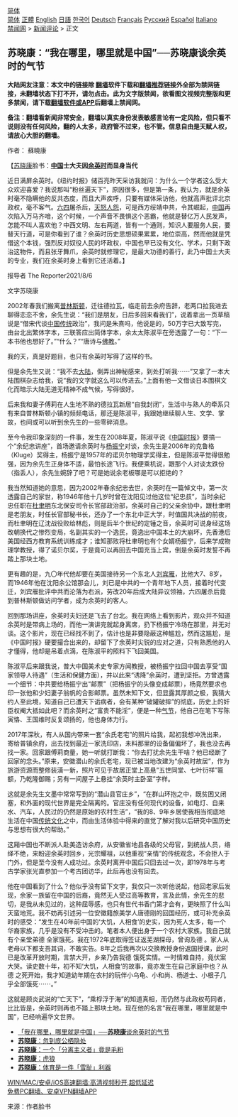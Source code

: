  <!-- 面包屑导航 --> <div class="breadcrumb"><!-- GTranslate: https://gtranslate.io/ -->  <div class="switcher notranslate">  <div class="selected">  <a href="#" onclick="return false;"> 简体</a>  </div>  <div class="option">  <a href="https://www.bannedbook.org" onclick="doGTranslate('zh-CN|zh-CN');jQuery('div.switcher div.selected a').html(jQuery(this).html());return false;" title="简体中文" class="nturl selected"> 简体</a>  <a href="https://www.bannedbook.org/zh-tw/" onclick="doGTranslate('zh-CN|zh-TW');jQuery('div.switcher div.selected a').html(jQuery(this).html());return false;" title="繁體中文" class="nturl"> 正體</a>  <a href="https://www.bannedbook.org/en/" onclick="doGTranslate('zh-CN|en');jQuery('div.switcher div.selected a').html(jQuery(this).html());return false;" title="English" class="nturl"> English</a>  <a href="https://www.bannedbook.org/ja/" onclick="doGTranslate('zh-CN|ja');jQuery('div.switcher div.selected a').html(jQuery(this).html());return false;" title="日本語" class="nturl"> 日語</a>  <a href="https://www.bannedbook.org/ko/" onclick="doGTranslate('zh-CN|ko');jQuery('div.switcher div.selected a').html(jQuery(this).html());return false;" title="한국어" class="nturl"> 한국어</a>  <a href="https://www.bannedbook.org/de/" onclick="doGTranslate('zh-CN|de');jQuery('div.switcher div.selected a').html(jQuery(this).html());return false;" title="Deutsch" class="nturl"> Deutsch</a>  <a href="https://www.bannedbook.org/fr/" onclick="doGTranslate('zh-CN|fr');jQuery('div.switcher div.selected a').html(jQuery(this).html());return false;" title="Français" class="nturl"> Français</a>  <a href="https://www.bannedbook.org/ru/" onclick="doGTranslate('zh-CN|ru');jQuery('div.switcher div.selected a').html(jQuery(this).html());return false;" title="Русский" class="nturl"> Русский</a>  <a href="https://www.bannedbook.org/es/" onclick="doGTranslate('zh-CN|es');jQuery('div.switcher div.selected a').html(jQuery(this).html());return false;" title="Español" class="nturl"> Español</a>  <a href="https://www.bannedbook.org/it/" onclick="doGTranslate('zh-CN|it');jQuery('div.switcher div.selected a').html(jQuery(this).html());return false;" title="Italiano" class="nturl"> Italiano</a>  </div>  </div>      <div class='breadcrumb-sub'><!-- Breadcrumb NavXT 6.3.0 --> <a href="https://www.bannedbook.org/" class="home">禁闻网</a> &gt; <a href="https://www.bannedbook.org/bnews/comments/" class="category">新闻评论</a> &gt; 正文</div></div><h2>苏晓康：“我在哪里，哪里就是中国”──苏晓康谈余英时的气节</h2> <p class="notice"><b>大陆网友注意：本文中的链接除 <a href="https://github.com/bannedbook/fanqiang" >翻墙</a>软件下载和<a href="https://github.com/killgcd/justmysocks/blob/master/README.md">翻墙推荐</a>链接外全部为禁网链接，未翻墙状态下打不开，请勿点击。此为文字版禁闻，欲看图文视频完整版和更多禁闻，请下载<a href="https://github.com/bannedbook/fanqiang">翻墙软件或APP</a>后翻墙上禁闻网。</p><p>备注：翻墙看新闻非常安全，翻墙以真实身份发表敏感言论有一定风险，但只看不说则没有任何风险，翻的人太多，政府管不过来，也不管。信息自由是天赋人权，请放心大胆的翻墙。</b></p>  <div class="entry"> <p>作者： 蘇曉康</p> <p>【<a href="https://www.bannedbook.org/bnews/tag/%e8%8b%8f%e6%99%93%e5%ba%b7/" class="st_tag internal_tag" rel="tag" title="标签 苏晓康 下的日志">苏晓康</a>脸书：<strong><span class='wp_keywordlink_affiliate'><a href="https://www.bannedbook.org/" title="中国" target="_blank">中国</a></span>士大夫因<a href="https://www.bannedbook.org/bnews/tag/%e4%bd%99%e8%8b%b1%e6%97%b6/" class="st_tag internal_tag" rel="tag" title="标签 余英时 下的日志">余英时</a>而显身当代</strong></p> <p>近日满屏余英时。《纽约时报》储百亮昨天采访我就问：为什么一个学者这么受大众欢迎喜爱？我说那叫“粉丝遍天下”，原因很多，但是第一条，我认为，就是余英时毫不隐瞒他的反共态度，而且大声疾呼，只要有媒体采访他，他就高声批评北京政权，毫不客气。<span class='wp_keywordlink'><a href="https://www.bannedbook.org/forum2/topic2509.html" title="《中国六四真相》" target="_blank">六四</a></span>屠杀后，<span class='wp_keywordlink'><a href="https://www.bannedbook.org/forum2/topic546.html" title="《天怒》陈希同王宝森事件内幕" target="_blank">天怒</a></span><span class='wp_keywordlink'><a href="https://www.bannedbook.org/forum2/topic66.html" title="任彦芳：《人怨》" target="_blank">人怨</a></span>，可是西方绥靖中共，令其崛起，<a href="https://www.bannedbook.org/bnews/tag/%E4%B8%AD%E5%9B%BD/" class="st_tag internal_tag" rel="tag" title="标签 中国 下的日志">中国</a>再次陷入万马齐喑，这个时候，一个声音不畏惧这个恶霸，他就是替亿万人民发声，怎能不叫人喜欢他？中西文明、左右两道，皆有一个通则，知识人要服务人民，要替天行道，可是你看到了谁？余英时历史思想硕果累累，地位崇高，然而他就是凭借这个本钱，强烈反对奴役人民的坏政权，中国也早已没有文化、学术，只剩下政治这物件，而且张牙舞爪，余英时就修理它，是最大功德的善行，此乃中国士大夫的专业，我们在余英时身上看到它还活着。】</p> <p>报导者 The Reporter2021/8/6</p> <p>文字苏晓康</p>  <p>2002年春我们搬离<a href="https://www.bannedbook.org/bnews/tag/%E6%99%AE%E6%9E%97%E6%96%AF%E9%A1%BF/" class="st_tag internal_tag" rel="tag" title="标签 普林斯顿 下的日志">普林斯顿</a>，迁往德拉瓦，临走前去余府告辞，老两口拉我进去聊得恋恋不舍，余先生说：“我们是朋友，日后多回来看我们”，说着拿出一页草稿说是“借宋代谈<a href="https://www.bannedbook.org/bnews/tag/%E4%B8%AD%E5%9B%BD%E4%BC%A0%E7%BB%9F/" class="st_tag internal_tag" rel="tag" title="标签 中国传统 下的日志">中国传统</a>政治”，我问是朱熹吗，他说是的，50万字已大致写完，由台北出繁体字本，三联答应出简体字本，余太太陈淑平在旁透露了一句：“下一本书他也想好了。”“什么？”“唐诗与<span class='wp_keywordlink'><a href="https://www.qi-gong.me/buddhism/" title="佛教" target="_blank">佛教</a></span>。”</p> <p>我的天，真是好题目，也只有余英时写得了这样的书。</p> <p>但是余先生又说：“我不去<span class='wp_keywordlink_affiliate'><a href="https://www.bannedbook.org/" title="大陆" target="_blank">大陆</a></span>，倒弄出神秘感来，到处打听我⋯⋯”又拿了一本大陆围棋杂志给我，说“我的文字就这么可以传进去。”上面有他一文借谈日本围棋文化而暗示大陆无道无精神不成气候，写得很好。</p> <p>后来我和妻子傅莉在人生地不熟的德拉瓦新居“自我封闭”，生活中与熟人的牵系只有来自普林斯顿小镇的频频电话，那还是陈淑平，我跟她继续聊人生、文学、掌故，也间或可以听到余先生的一些零碎消息。</p> <p>至今令我印象深刻的一件事，发生在2008年夏，陈淑平说《<a href="https://www.bannedbook.org/bnews/tag/%E4%B8%AD%E5%9B%BD%E6%97%B6%E6%8A%A5/" class="st_tag internal_tag" rel="tag" title="标签 中国时报 下的日志">中国时报</a>》要搞一个“余纪忠讲座”，首场邀请余英时与<a href="https://www.bannedbook.org/bnews/tag/%e6%9d%a8%e6%8c%af%e5%ae%81/" class="st_tag internal_tag" rel="tag" title="标签 杨振宁 下的日志">杨振宁</a>对谈，余先生是2006年的克鲁格（Kluge）奖得主，杨振宁是1957年的诺贝尔物理学奖得主，但是陈淑平觉得很勉强，因为余先生正身体不适，最怕长途飞行。我便乘机说，跟那个人对谈太跌份（指丢人），余先生婉辞了吧？可是她说余老板哪是可以拒绝的？</p>  <p>我当然知道她的意思，因为2002年春余纪忠去世，余英时在一篇悼文中，第一次透露自己的家世，称1946年他十几岁时曾在沈阳见过他这位“纪忠叔”，当时余纪忠任职在<a href="https://www.bannedbook.org/bnews/tag/%E6%9D%9C%E8%81%BF%E6%98%8E/" class="st_tag internal_tag" rel="tag" title="标签 杜聿明 下的日志">杜聿明</a>东北保安司令长官部政治部，余英时自己的父亲余协中，跟杜聿明是老朋友，时任长官部秘书长，还办了一个东北中正大学，时值国共决战的前夜，而杜聿明在辽沈战役败给林彪，则是后半个世纪的定锤之音，余英时可说身经这场改朝换代之惨烈变局，名副其实的一个逸民，竟逸出中国本土的大崩坏，先香港后美国经西方教育系统训练成才；谁知那败将杜聿明也有个女婿杨振宁，后来学成物理学教授，得了诺贝尔奖，于是竟可以再回去中国充当上宾，倒是余英时发誓不再踏上那块土地。</p> <p>更有趣的是，九〇年代他却要在美国接待另一个东北人<span class='wp_keywordlink'><a href="https://www.bannedbook.org/forum2/topic1096.html" title="刘宾雁： 我的日记 (湖南人民出版社 1986)" target="_blank">刘宾雁</a></span>，比他大7、8岁，而1946年他在沈阳余公馆那会儿，刘已是中共的一个青年地下人员，接着时代变迁，刘宾雁批评中共而沦落为右派，劳改20年后成大陆异议领袖，六四屠杀后竟到普林斯顿做访问学者，成为余英时的客人。</p> <p>回到那场讲座，余英时夫妇还是飞去了台北。我在网络上看到影片，观众并不知道余英时是带病上场的，而他一演讲完就起身离席，扔下杨振宁冷场在那里，并无对谈。这个影片，现在已经找不到了，估计也是非要隐蔽这种尴尬，然而这尴尬，是《中国时报》硬要撮合出来的，却留下了余英时尖锐的应对之道，只有熟悉他的人才懂得，他却是吊着点滴，在陈淑平的照料下飞回美国。</p> <p>陈淑平后来跟我说，普大中国美术史专家方闻教授，被杨振宁拉回中国去享受“国家领导人待遇”（生活和保健方面），并以此来“诱降”余英时，遭到坚拒。方曾透露一个细节：中共要给杨振宁出“邮票”（把杨振宁的头像变成邮票），杨竟然要求也印一张他和少妇妻子翁帆的合影邮票。虽然未知下文，但显露其厚颜之极，我猜大约人至此境，知道自己已遭天下诟病者，会有某种“破罐破摔”的彻底，历史上的奸臣权阉大抵如此吧？而余英时之“富贵不能淫”，便是一种<a href="https://www.bannedbook.org/bnews/tag/%E6%B0%94%E8%8A%82/" class="st_tag internal_tag" rel="tag" title="标签 气节 下的日志">气节</a>，他自己在笔下写陈寅恪、王国维时反复颂扬的，他也身体力行。</p> <p>2017年深秋，有人从国内带来一套“余氏老宅”的照片给我，起初我想冲洗出来，寄给普镇余府，出去找到最近一家洗印店，未料那里的设备偏偏坏了，我也没去再找一家。回家跟傅莉商量，她一听就打断我：“你去打扰余先生干啥？他已经断了回家的念头。”原来，安徽潜山的余氏老宅，现已被当地改建为“余英时故居”，作为旅游资源而整修装潢一新，照片可见于故居正堂上高悬“五世同堂、七叶衍祥”匾额，乃乾隆御赐；另有一间屋子上悬挂“余英时主卧室”字样。</p>  <p>这就是余先生文墨中常常写到的“潜山县官庄乡”，“在群山环抱之中，既贫困又闭塞，和外面的现代世界是完全隔离的。官庄没有任何现代的设备，如电灯、自来水、汽车，人民过的仍然是原始的农村生活”，“我的8、9年乡居使我相当彻底地生活在中国<span class='wp_keywordlink_affiliate'><a href="https://www.bannedbook.org/bnews/tculture/" title="传统文化" target="_blank">传统文化</a></span>之中，而由生活体验中得来的直觉了解对我以后研究中国历史与思想有很大的帮助。”</p> <p>这厢中国也不断派人赴美造访余府，从安徽省地县各级的父母官，到统战人员，络绎不绝，来盼迎余英时回乡，光宗耀祖，以他重视“亲情”的传统观念，不会拒人于门外，但是至今没有人成功过。余英时离开中国后只回去过一次，即1978年与考古学家张光直参加一个考古团访华，此后再也没有回去。</p> <p>他在中国看到了什么？他似乎没有留下文字，我仅只一次听他说起，他回老家后发现，余家一族留在中国的后裔，竟然无人受过高等教育，言及此情，余先生的悲切，是我从未见过的，这种屈辱感，也只有世代书香门第才会有，更映照了什么叫天蛮地荒。我不妨再引述另一位安徽籍旅美学人唐德刚的回国经历，或可补充余英时的感受：“发生在40年前中国的‘大饥，人相食’的史实，因为死人太多，每一个华裔家族，几乎是没有不受冲击的。笔者本人便出身于一个农村大家族。我自己就有个亲堂弟德  全家饿死。我在1972年底取得签证返芜湖探母，曾询及德  。家人从老母以下都支吾其词，不敢实告。8年之后我再次以交换教授身份返国授课，此时已是改革开放时期，言禁大开，乡亲乃告我德  饿死实情。一时情难自持，竟伏案大哭。读史数十年，初不知‘大饥，人相食’的故事，竟亦发生在自己家庭中也？从德  之死开始，我才知道幼年期在农村的玩伴小乌龟、小和尚、杨道士、小根子几乎全部饿死⋯⋯。”</p> <p>这就是顾炎武说的“亡天下”，“乘桴浮于海”的知道真相，而仍然与此政权苟同者，比比皆是，余英时则再也不踏上那块土地。现在他的名言“我在哪里，哪里就是中国”，已经响遍华文世界。</p> <ul class='op-related-articles' title='相关阅读'> <li><a href='https://www.bannedbook.org/bnews/baitai/20210808/1602291.html' target='_blank'>「我在哪里，哪里就是中国」──<b>苏晓康</b>谈余英时的气节</a></li> <li><a href='https://www.bannedbook.org/bnews/baitai/20210805/1600668.html' target='_blank'><b>苏晓康</b>：忽到庞公栖隐处</a></li> <li><a href='https://www.bannedbook.org/bnews/baitai/20210805/1600493.html' target='_blank'><b>苏晓康</b>：一个「分离主义者」竟是毛粉</a></li> <li><a href='https://www.bannedbook.org/bnews/baitai/20210802/1598564.html' target='_blank'><b>苏晓康</b>：虎狼</a></li> <li><a href='https://www.bannedbook.org/bnews/baitai/20210801/1598244.html' target='_blank'><b>苏晓康</b>：体育是一件「雪耻」利器</a></li> </ul> <p class="texttj"> <a href="https://github.com/bannedbook/fanqiang/wiki/V2ray%E6%9C%BA%E5%9C%BA" target="_blank">WIN/MAC/安卓/iOS高速翻墙:高清视频秒开,超低延迟</a><br/> <a href="https://github.com/bannedbook/fanqiang/wiki/%E7%A6%81%E9%97%BB%E7%BD%91%E5%AE%89%E5%8D%93%E7%BF%BB%E5%A2%99%E6%96%B0%E9%97%BBAPP" target="_blank">免费PC翻墙、安卓VPN翻墙APP</a></p> <p> 来源：作者脸书 </p><a name='sharetosocial'></a>  <div style="margin-bottom:5px;padding-bottom:5px;clear:both"> <div id="archive-pix-1" class="banner-ads"> <!-- AuctionX Display platform tag START --> <div id="26318x728x90x621x_ADSLOT2" clicktrack="%%CLICK_URL_ESC%%"></div> <!-- AuctionX Display platform tag END --> </div> <div id="archive-pix-2" class="banner-ads"> <!-- AuctionX Display platform tag START --> <div id="26315x300x250x621x_ADSLOT2" clicktrack="%%CLICK_URL_ESC%%"></div> <!-- AuctionX Display platform tag END --> </div> </div>  <div id="archive-pix-1" class="banner-ads"> <!-- AuctionX Display platform tag START --> <div id="26318x728x90x621x_ADSLOT3" clicktrack="%%CLICK_URL_ESC%%"></div> <!-- AuctionX Display platform tag END --> </div> </div><!--END ENTRY--> 